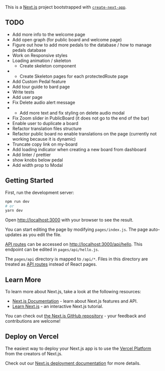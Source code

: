 This is a [Next.js](https://nextjs.org/) project bootstrapped with [`create-next-app`](https://github.com/vercel/next.js/tree/canary/packages/create-next-app).

## TODO
 - Add more info to the welcome page
 - Add open graph (for public board and welcome page)
 - Figure out how to add more pedals to the database / how to manage pedals database
 - Work on Responsive styles
 - Loading animation / skeleton
   - Create skeleton component
 - - Create Skeleton pages for each protectedRoute page
 - Add Custom Pedal feature
 - Add tour guide to bard page
 - Write tests
 - Add user page
 - Fix Delete audio alert message
 - - Add more text and fix styling on delete audio modal
 - Fix Zoom slider in PublicBoard (it does not go to the end of the bar)
 - Enable user to duplicate a board
 - Refactor translation files structure
 - Refactor public board no enable translations on the page (currently not working because it is dynamic)
 - Truncate copy link on my-board
 - Add loading indicator when creating a new board from dashboard
 - Add linter / prettier
 - show knobs below pedal
 - Add width prop to Modal

## Getting Started

First, run the development server:

```bash
npm run dev
# or
yarn dev
```

Open [http://localhost:3000](http://localhost:3000) with your browser to see the result.

You can start editing the page by modifying `pages/index.js`. The page auto-updates as you edit the file.

[API routes](https://nextjs.org/docs/api-routes/introduction) can be accessed on [http://localhost:3000/api/hello](http://localhost:3000/api/hello). This endpoint can be edited in `pages/api/hello.js`.

The `pages/api` directory is mapped to `/api/*`. Files in this directory are treated as [API routes](https://nextjs.org/docs/api-routes/introduction) instead of React pages.

## Learn More

To learn more about Next.js, take a look at the following resources:

- [Next.js Documentation](https://nextjs.org/docs) - learn about Next.js features and API.
- [Learn Next.js](https://nextjs.org/learn) - an interactive Next.js tutorial.

You can check out [the Next.js GitHub repository](https://github.com/vercel/next.js/) - your feedback and contributions are welcome!

## Deploy on Vercel

The easiest way to deploy your Next.js app is to use the [Vercel Platform](https://vercel.com/new?utm_medium=default-template&filter=next.js&utm_source=create-next-app&utm_campaign=create-next-app-readme) from the creators of Next.js.

Check out our [Next.js deployment documentation](https://nextjs.org/docs/deployment) for more details.
